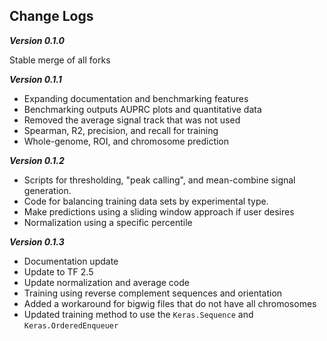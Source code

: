 ## Change Logs

***Version 0.1.0***

Stable merge of all forks

***Version 0.1.1***

- Expanding documentation and  benchmarking features
- Benchmarking outputs AUPRC plots and quantitative data
- Removed the average signal track that was not used
- Spearman, R2, precision, and recall for training
- Whole-genome, ROI, and chromosome prediction

***Version 0.1.2***

- Scripts for thresholding, "peak calling", and mean-combine signal generation.
- Code for balancing training data sets by experimental type.  
- Make predictions using a sliding window approach if user desires
- Normalization using a specific percentile

***Version 0.1.3***

- Documentation update
- Update to TF 2.5
- Update normalization and average code
- Training using reverse complement sequences and orientation
- Added a workaround for bigwig files that do not have all chromosomes
- Updated training method to use the `Keras.Sequence` and `Keras.OrderedEnqueuer`
